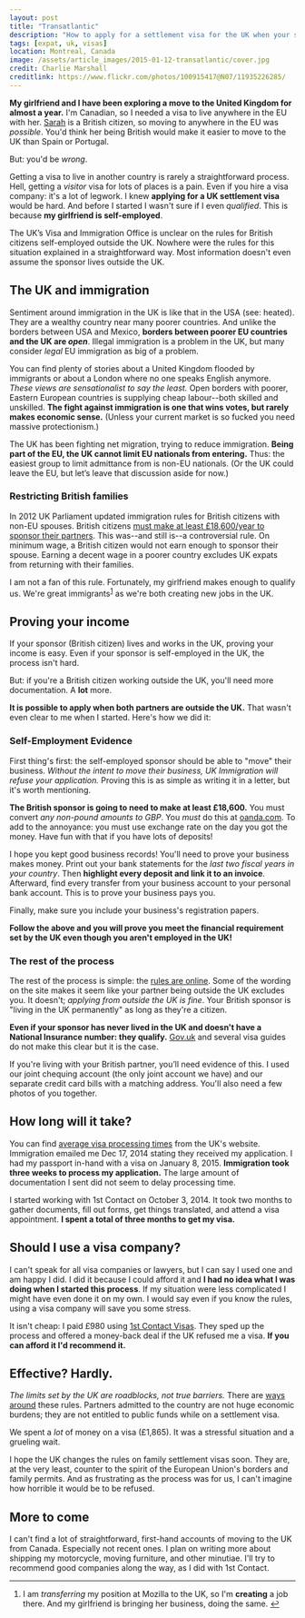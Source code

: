 ```yaml
---
layout: post
title: "Transatlantic"
description: "How to apply for a settlement visa for the UK when your sponsor is self-employed outside the UK."
tags: [expat, uk, visas]
location: Montreal, Canada
image: /assets/article_images/2015-01-12-transatlantic/cover.jpg
credit: Charlie Marshall
creditlink: https://www.flickr.com/photos/100915417@N07/11935226285/
---
```


**My girlfriend and I have been exploring a move to the United Kingdom for almost a year.** I'm Canadian, so I needed a visa to live anywhere in the EU with her. [Sarah][] is a British citizen, so moving to anywhere in the EU was _possible_. You'd think her being British would make it easier to move to the UK than Spain or Portugal.

But: you'd be _wrong_.

Getting a visa to live in another country is rarely a straightforward process. Hell, getting a _visitor_ visa for lots of places is a pain. Even if you hire a visa company: it's a lot of legwork. I knew **applying for a UK settlement visa** would be hard. And before I started I wasn't sure if I even _qualified_. This is because **my girlfriend is self-employed**.

The UK’s Visa and Immigration Office is unclear on the rules for British citizens self-employed outside the UK. Nowhere were the rules for this situation explained in a straightforward way. Most information doesn't even assume the sponsor lives outside the UK.

[Sarah]: http://triggersandsparks.com/

## The UK and immigration

Sentiment around immigration in the UK is like that in the USA (see: heated). They are a wealthy country near many poorer countries. And unlike the borders between USA and Mexico, **borders between poorer EU countries and the UK are _open_**. Illegal immigration is a problem in the UK, but many consider *legal* EU immigration as big of a problem.

You can find plenty of stories about a United Kingdom flooded by immigrants or about a London where no one speaks English anymore. _These views are sensationalist to say the least._ Open borders with poorer, Eastern European countries is supplying cheap labour--both skilled and unskilled. **The fight against immigration is one that wins votes, but rarely makes economic sense.** (Unless your current market is so fucked you need massive protectionism.)

The UK has been fighting net migration, trying to reduce immigration. **Being part of the EU, the UK cannot limit EU nationals from entering.** Thus: the easiest group to limit admittance from is non-EU nationals. (Or the UK could leave the EU, but let’s leave that discussion aside for now.)

### Restricting British families

In 2012 UK Parliament updated immigration rules for British citizens with non-EU spouses. British citizens [must make at least £18,600/year to sponsor their partners](http://www.theguardian.com/law/2014/jul/11/appeal-court-18600-foreign-spouse-uk). This was--and still is--a controversial rule. On minimum wage, a British citizen would not earn enough to sponsor their spouse. Earning a decent wage in a poorer country excludes UK expats from returning with their families.

<span id="r-1"></span>
I am not a fan of this rule. Fortunately, my girlfriend makes enough to qualify us. We're great immigrants<sup>[1](#footnote-1)</sup> as we're both creating new jobs in the UK.

## Proving your income

If your sponsor (British citizen) lives and works in the UK, proving your income is easy. Even if your sponsor is self-employed in the UK, the process isn't hard.

But: if you're a British citizen working outside the UK, you'll need more documentation. A **lot** more.

**It is possible to apply when both partners are outside the UK.** That wasn't even clear to me when I started. Here's how we did it:

### Self-Employment Evidence

First thing's first: the self-employed sponsor should be able to "move" their business. _Without the intent to move their business, UK Immigration will refuse your application._ Proving this is as simple as writing it in a letter, but it's worth mentioning.

**The British sponsor is going to need to make at least £18,600.** You must convert _any non-pound amounts to GBP_. You _must_ do this at [oanda.com](http://www.oanda.com/currency/converter/). To add to the annoyance: you must use exchange rate on the day you got the money. Have fun with that if you have lots of deposits!

I hope you kept good business records! You'll need to prove your business makes money. Print out your bank statements for the *last two fiscal years in your country*. Then **highlight every deposit and link it to an invoice**. Afterward, find every transfer from your business account to your personal bank account. This is to prove your business pays you.

Finally, make sure you include your business's registration papers.

**Follow the above and you will prove you meet the financial requirement set by the UK even though you aren't employed in the UK!**

### The rest of the process

The rest of the process is simple: the [rules are online][rules]. Some of the wording on the site makes it seem like your partner being outside the UK excludes you. It doesn't; _applying from outside the UK is fine_. Your British sponsor is "living in the UK permanently" as long as they're a citizen. 

**Even if your sponsor has never lived in the UK and doesn't have a National Insurance number: they qualify.** [Gov.uk][rules] and several visa guides do not make this clear but it is the case. 

If you're living with your British partner, you’ll need evidence of this. I used our joint chequing account (the only joint account we have) and our separate credit card bills with a matching address. You'll also need a few photos of you together.

[rules]: https://www.gov.uk/join-family-in-uk

## How long will it take?

You can find [average visa processing times](https://visa-processingtimes.homeoffice.gov.uk/) from the UK's website. Immigration emailed me Dec 17, 2014 stating they received my application. I had my passport in-hand with a visa on January 8, 2015. **Immigration took three weeks to process my application.** The large amount of documentation I sent did not seem to delay processing time. 

I started working with 1st Contact on October 3, 2014. It took two months to gather documents, fill out forms, get things translated, and attend a visa appointment. **I spent a total of three months to get my visa.** 

## Should I use a visa company?

I can't speak for all visa companies or lawyers, but I can say I used one and am happy I did. I did it because I could afford it and **I had no idea what I was doing when I started this process**. If my situation were less complicated I might have even done it on my own. I would say even if you know the rules, using a visa company will save you some stress. 

It isn't cheap: I paid £980 using [1st Contact Visas](http://www.1stcontactvisas.com/united-kingdom/spousal-partner-visa.aspx). They sped up the process and offered a money-back deal if the UK refused me a visa. **If you can afford it I'd recommend it.** 

## Effective? Hardly.

_The limits set by the UK are roadblocks, not true barriers._ There are [ways around](http://en.wikipedia.org/wiki/Surinder_Singh_route) these rules. Partners admitted to the country are not huge economic burdens; they are not entitled to public funds while on a settlement visa.

We spent a *lot* of money on a visa (£1,865). It was a stressful situation and a grueling wait.

I hope the UK changes the rules on family settlement visas soon. They are, at the very least, counter to the spirit of the European Union's borders and family permits. And as frustrating as the process was for us, I can't imagine how horrible it would be to be refused.

## More to come 

I can't find a lot of straightforward, first-hand accounts of moving to the UK from Canada. Especially not recent ones. I plan on writing more about shipping my motorcycle, moving furniture, and other minutiae. I'll try to recommend good companies along the way, as I did with 1st Contact.

---

<ol id="footnotes">
  <li id="footnote-1">I am <em>transferring</em> my position at Mozilla to the UK, so I'm <strong>creating</strong> a job there. And my girlfriend is bringing her business, doing the same. <a href="#r-1">↩</a></li>
</ol>
